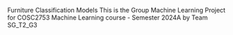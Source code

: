 Furniture Classification Models
This is the Group Machine Learning Project for COSC2753 Machine Learning course - Semester 2024A by Team SG_T2_G3
